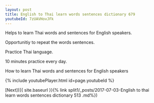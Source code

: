 ```yaml
---
layout: post
title: English to Thai learn words sentences dictionary 679 
youtubeId: 7zUAVHovJFk
---
```

 
 
Helps to learn Thai words and sentences for English speakers.

Opportunitiy to repeat the words sentences. 

Practice Thai language. 
 
10 minutes practice every day. 
 
How to learn Thai words and sentences for English speakers 
 
{% include youtubePlayer.html id=page.youtubeId %}
 
 
[Next]({{ site.baseurl }}{% link  split1/_posts/2017-07-03-English to thai learn words sentences dictionary 513 .md%})
 
